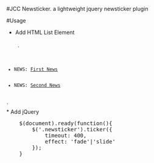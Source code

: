 #JCC Newsticker. a lightweight jquery newsticker plugin

#Usage
* Add HTML List Element
<code>
	`<ul class="newsticker" id="newsticker">
		<li>NEWS: <a href="/news/details/news_id/1">First News</a></li>
		<li>NEWS: <a href="/news/details/news_id/2">Second News</a></li>
	</ul>`
</code>
* Add jQuery
<pre>
	$(document).ready(function(){
		$('.newsticker').ticker({
			timeout: 400,
			effect: 'fade'|'slide'
		});
	}
</pre>

